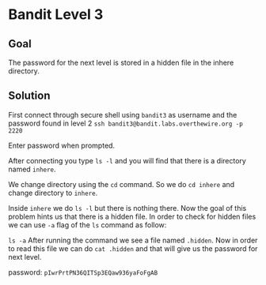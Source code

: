 # Bandit Level 3

## Goal
The password for the next level is stored in a hidden file in the inhere directory.

## Solution
First connect through secure shell using `bandit3` as username and the password found in level 2
`ssh bandit3@bandit.labs.overthewire.org -p 2220`

Enter password when prompted.

After connecting you type `ls -l` and you will find that there is a directory named `inhere`.

We change directory using the `cd` command. So we do `cd inhere` and change directory to `inhere`.

Inside `inhere` we do `ls -l` but there is nothing there. Now the goal of this problem hints us that there is a hidden file. In order to check for hidden files we can use `-a` flag of the `ls` command as follow:

`ls -a` After running the command we see a file named `.hidden`. Now in order to read this file we can do `cat .hidden` and that will give us the password for next level.


password: `pIwrPrtPN36QITSp3EQaw936yaFoFgAB`